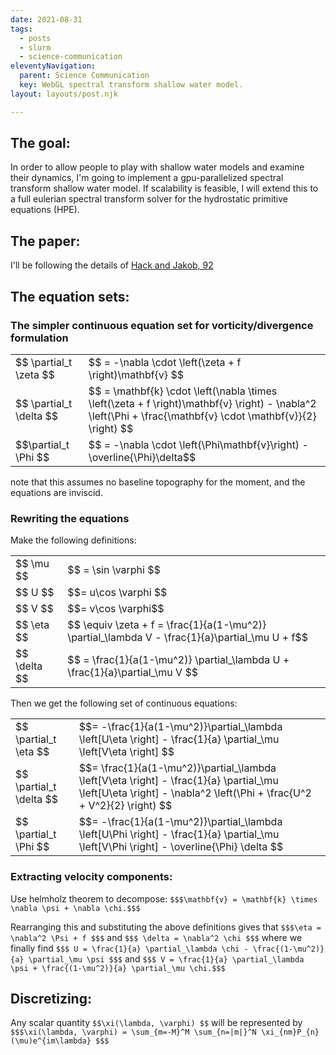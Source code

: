 ```yaml
---
date: 2021-08-31
tags:
  - posts
  - slurm
  - science-communication
eleventyNavigation:
  parent: Science Communication
  key: WebGL spectral transform shallow water model.
layout: layouts/post.njk

---
```

## The goal:
In order to allow people to play with shallow water models
and examine their dynamics, I'm going to implement
a gpu-parallelized spectral transform shallow water model.
If scalability is feasible, I will extend this to a full
eulerian spectral transform solver for the hydrostatic
primitive equations (HPE).

## The paper:
I'll be following the details of [Hack and Jakob, 92](https://opensky.ucar.edu/islandora/object/technotes%3A112/datastream/PDF/download/Description_of_a_Global_Shallow_Water_Model_Based_on_the_Spectral_Transform_Method.citation)


## The equation sets:
### The simpler continuous equation set for vorticity/divergence formulation
<table class="eqn">
  <tr> <td>$$ \partial_t \zeta  $$</td> <td>$$ = -\nabla \cdot \left(\zeta + f \right)\mathbf{v} $$</td>
  </tr>
<tr>
  <td>$$ \partial_t \delta $$</td><td>$$ =  \mathbf{k} \cdot \left(\nabla \times \left(\zeta + f \right)\mathbf{v} \right) - \nabla^2 \left(\Phi + \frac{\mathbf{v} \cdot \mathbf{v}}{2} \right) $$</td>
  </tr>
<tr>
  <td> $$\partial_t \Phi $$</td> <td>$$ = -\nabla \cdot \left(\Phi\mathbf{v}\right) - \overline{\Phi}\delta$$</td>
  </tr>
</table>

note that this assumes no baseline topography for the moment, and the equations are inviscid.

### Rewriting the equations

Make the following definitions:
<table class="eqn">
  <tr>
  <td>$$ \mu $$</td><td>$$ = \sin \varphi $$</td>
  </tr>
  <tr>
  <td>$$ U $$</td><td> $$= u\cos \varphi $$</td>
  </tr>
  <tr>
  <td>$$ V $$</td><td> $$= v\cos \varphi$$</td>
  </tr>
  <tr>
    <td>$$ \eta $$ </td><td> $$ \equiv \zeta + f  = \frac{1}{a(1-\mu^2)} \partial_\lambda V - \frac{1}{a}\partial_\mu U + f$$</td>
  </tr>
  <tr>
    <td>$$ \delta $$ </td><td> $$  = \frac{1}{a(1-\mu^2)} \partial_\lambda U + \frac{1}{a}\partial_\mu V $$</td>
  </tr>
</table>

Then we get the following set of continuous equations:

<table class="eqn">
  <tr>
    <td>$$ \partial_t \eta $$</td><td>$$= -\frac{1}{a(1-\mu^2)}\partial_\lambda \left[U\eta \right] - \frac{1}{a} \partial_\mu \left[V\eta \right] $$</td>
  </tr>
  <tr>
    <td>$$ \partial_t \delta $$</td><td>$$= \frac{1}{a(1-\mu^2)}\partial_\lambda \left[V\eta \right] - \frac{1}{a} \partial_\mu \left[U\eta \right] - \nabla^2 \left(\Phi + \frac{U^2 + V^2}{2} \right) $$</td>
  </tr>
  <tr>
    <td>$$ \partial_t \Phi $$</td><td>$$= -\frac{1}{a(1-\mu^2)}\partial_\lambda \left[U\Phi \right] - \frac{1}{a} \partial_\mu \left[V\Phi \right] - \overline{\Phi} \delta $$</td>
  </tr>
</table>


### Extracting velocity components:

Use helmholz theorem to decompose:
`$$$\mathbf{v} = \mathbf{k} \times \nabla \psi + \nabla \chi.$$$`

Rearranging this and substituting the above definitions gives that 
`$$$\eta = \nabla^2 \Psi + f $$$`
and
`$$$ \delta = \nabla^2 \chi $$$`
where we finally find
`$$$ U = \frac{1}{a} \partial_\lambda \chi - \frac{(1-\mu^2)}{a} \partial_\mu \psi $$$`
and
`$$$ V = \frac{1}{a} \partial_\lambda \psi + \frac{(1-\mu^2)}{a} \partial_\mu \chi.$$$`

## Discretizing:

Any scalar quantity `$$\xi(\lambda, \varphi) $$` will be represented by
`$$$\xi(\lambda, \varphi) = \sum_{m=-M}^M \sum_{n=|m|}^N \xi_{nm}P_{n}(\mu)e^{im\lambda} $$$`


